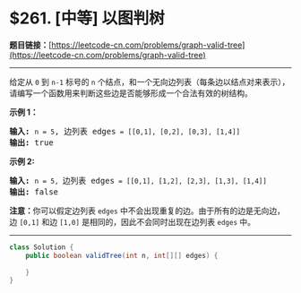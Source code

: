 # $261. [中等] 以图判树

**题目链接：**[https://leetcode-cn.com/problems/graph-valid-tree](https://leetcode-cn.com/problems/graph-valid-tree)

---

<div class="content__1Y2H">
 <div class="notranslate">
  <p>给定从 <code>0</code> 到 <code>n-1</code>&nbsp;标号的&nbsp;<code>n</code> 个结点，和一个无向边列表（每条边以结点对来表示），请编写一个函数用来判断这些边是否能够形成一个合法有效的树结构。</p> 
  <p><strong>示例 1：</strong></p> 
  <pre class="language-text"><strong>输入:</strong> <code>n = 5</code>, 边列表 edges<code> = [[0,1], [0,2], [0,3], [1,4]]</code>
<strong>输出:</strong> true</pre> 
  <p><strong>示例 2:</strong></p> 
  <pre class="language-text"><strong>输入:</strong> <code>n = 5, </code>边列表 edges<code> = [[0,1], [1,2], [2,3], [1,3], [1,4]]</code>
<strong>输出:</strong> false</pre> 
  <p><strong>注意：</strong>你可以假定边列表 <code>edges</code> 中不会出现重复的边。由于所有的边是无向边，边&nbsp;<code>[0,1]</code>&nbsp;和边 <code>[1,0]</code>&nbsp;是相同的，因此不会同时出现在边列表 <code>edges</code> 中。</p> 
 </div>
</div>

---

```java
class Solution {
    public boolean validTree(int n, int[][] edges) {
        
    }
}
```